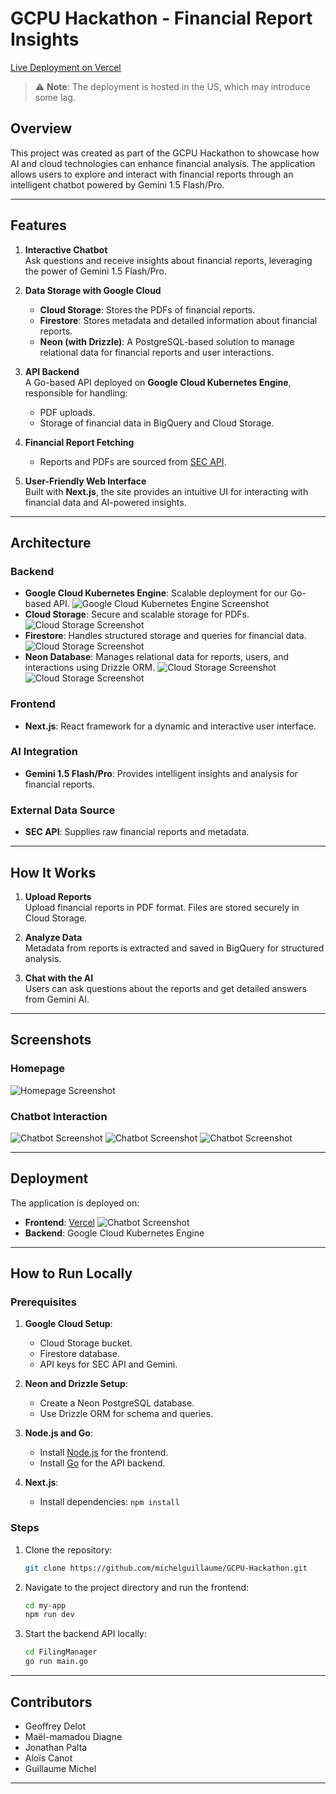 
# GCPU Hackathon - Financial Report Insights

[Live Deployment on Vercel](https://gcpu-hackathon.vercel.app/)

> ⚠️ **Note**: The deployment is hosted in the US, which may introduce some lag.

## Overview

This project was created as part of the GCPU Hackathon to showcase how AI and cloud technologies can enhance financial analysis. The application allows users to explore and interact with financial reports through an intelligent chatbot powered by Gemini 1.5 Flash/Pro.

---

## Features

1. **Interactive Chatbot**  
   Ask questions and receive insights about financial reports, leveraging the power of Gemini 1.5 Flash/Pro.

2. **Data Storage with Google Cloud**
    - **Cloud Storage**: Stores the PDFs of financial reports.
    - **Firestore**: Stores metadata and detailed information about financial reports.
    - **Neon (with Drizzle)**: A PostgreSQL-based solution to manage relational data for financial reports and user interactions.

3. **API Backend**  
   A Go-based API deployed on **Google Cloud Kubernetes Engine**, responsible for handling:
    - PDF uploads.
    - Storage of financial data in BigQuery and Cloud Storage.

4. **Financial Report Fetching**
    - Reports and PDFs are sourced from [SEC API](https://sec-api.io/login).

5. **User-Friendly Web Interface**  
   Built with **Next.js**, the site provides an intuitive UI for interacting with financial data and AI-powered insights.

---

## Architecture


### Backend
- **Google Cloud Kubernetes Engine**: Scalable deployment for our Go-based API.
  ![Google Cloud Kubernetes Engine Screenshot](./images/google_cloud_kubernetes_engine.png)
- **Cloud Storage**: Secure and scalable storage for PDFs.
  ![Cloud Storage Screenshot](./images/cloud_storage.png)
- **Firestore**: Handles structured storage and queries for financial data.
  ![Cloud Storage Screenshot](./images/firestore.png)
- **Neon Database**: Manages relational data for reports, users, and interactions using Drizzle ORM.
  ![Cloud Storage Screenshot](./images/neon_database.png)
  ![Cloud Storage Screenshot](./images/drizzle.png)

### Frontend
- **Next.js**: React framework for a dynamic and interactive user interface.

### AI Integration
- **Gemini 1.5 Flash/Pro**: Provides intelligent insights and analysis for financial reports.

### External Data Source
- **SEC API**: Supplies raw financial reports and metadata.

---

## How It Works

1. **Upload Reports**  
   Upload financial reports in PDF format. Files are stored securely in Cloud Storage.

2. **Analyze Data**  
   Metadata from reports is extracted and saved in BigQuery for structured analysis.

3. **Chat with the AI**  
   Users can ask questions about the reports and get detailed answers from Gemini AI.

---

## Screenshots

### Homepage
![Homepage Screenshot](./images/homepage.png)

### Chatbot Interaction
![Chatbot Screenshot](./images/chatbot_1.png)
![Chatbot Screenshot](./images/chatbot_2.png)
![Chatbot Screenshot](./images/chatbot_3.png)

---

## Deployment

The application is deployed on:
- **Frontend**: [Vercel](https://gcpu-hackathon-pg5p7ark5-guillaume-michels-projects-b8350f77.vercel.app)
  ![Chatbot Screenshot](./images/vercel.png)
- **Backend**: Google Cloud Kubernetes Engine

---

## How to Run Locally

### Prerequisites
1. **Google Cloud Setup**:
    - Cloud Storage bucket.
    - Firestore database.
    - API keys for SEC API and Gemini.

2. **Neon and Drizzle Setup**:
   - Create a Neon PostgreSQL database.
   - Use Drizzle ORM for schema and queries.

3. **Node.js and Go**:
    - Install [Node.js](https://nodejs.org/) for the frontend.
    - Install [Go](https://golang.org/) for the API backend.

4. **Next.js**:
    - Install dependencies: `npm install`

### Steps
1. Clone the repository:
   ```bash
   git clone https://github.com/michelguillaume/GCPU-Hackathon.git
   ```
2. Navigate to the project directory and run the frontend:
   ```bash
   cd my-app
   npm run dev
   ```
3. Start the backend API locally:
   ```bash
   cd FilingManager
   go run main.go
   ```

---

## Contributors

- Geoffrey Delot
- Maël-mamadou Diagne
- Jonathan Palta
- Aloïs Canot
- Guillaume Michel


---
